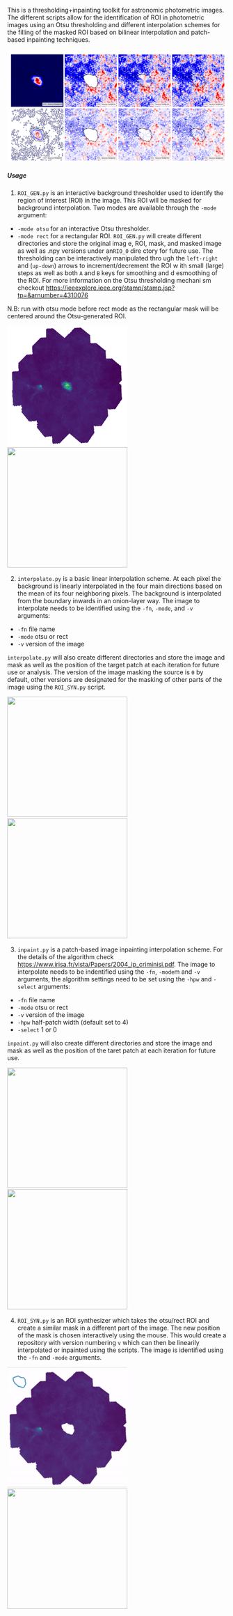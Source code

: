 This is a thresholding+inpainting toolkit for astronomic photometric images. The different scripts allow for the identification of ROI in photometric images using an Otsu thresholding and different interpolation schemes for the filling of the masked ROI based on bilinear interpolation and patch-based inpainting techniques.

![Comparision](/images/out.jpg)

##### Usage
1. `ROI_GEN.py` is an interactive background thresholder used to identify the region of interest (ROI) in the image. This ROI will be masked for background interpolation. Two modes are available through the `-mode` argument:
  - `-mode otsu` for an interactive Otsu thresholder.
  - `-mode rect` for a rectangular ROI.
  `ROI_GEN.py` will create different directories and store the original imag    e, ROI, mask, and masked image as well as .npy versions under an`RIO_0` dire    ctory for future use. The thresholding can be interactively manipulated thro    ugh the `left-right` and (`up-down`) arrows to increment/decrement the ROI w    ith small (large) steps as well as both `A` and `B` keys for smoothing and d    esmoothing of the ROI. For more information on the Otsu thresholding mechani    sm checkout https://ieeexplore.ieee.org/stamp/stamp.jsp?tp=&arnumber=4310076

N.B: run with otsu mode before rect mode as the rectangular mask will be centered   around the Otsu-generated ROI.

<p float='center'>
  <img src="/images/ROI_GEN.gif" width="276" height="276">
  <img src="/images/ROI_GEN_2.gif" width="276" height="276">
</p>



2. `interpolate.py` is a basic linear interpolation scheme. At each pixel the background is linearly interpolated in the four main directions based on the mean of its four neighboring pixels. The background is interpolated from the boundary inwards in an onion-layer way. The image to interpolate needs to be identified using the `-fn`, `-mode`, and `-v` arguments:
  - `-fn` file name
  - `-mode` otsu or rect
  - `-v` version of the image

`interpolate.py` will also create different directories and store the image and mask as well as the position of the target patch at each iteration for future use or analysis. The version of the image masking the source is `0` by default, other versions are designated for the masking of other parts of the image using the `ROI_SYN.py` script. 

<p float='center'>
  <img src="/images/Crab_int.gif" width="276" height="276">
  <img src="/images/eye_int.gif" width="276" height="276">
</p>

3. `inpaint.py` is a patch-based image inpainting interpolation scheme. For the details of the algorithm check https://www.irisa.fr/vista/Papers/2004_ip_criminisi.pdf. The image to interpolate needs to be indentified using the `-fn`, `-mode`m and `-v` arguments, the algorithm settings need to be set using the `-hpw` and `-select` arguments:
  - `-fn` file name
  - `-mode` otsu or rect
  - `-v` version of the image
  - `-hpw` half-patch width (default set to 4)
  - `-select` 1 or 0 

`inpaint.py` will also create different directories and store the image and mask as well as the position of the taret patch at each iteration for future use.

<p float='center'>
  <img src="/images/Crab_inp.gif" width="276" height="276">
  <img src="/images/eye_inp.gif" width="276" height="276">
</p>

4. `ROI_SYN.py` is an ROI synthesizer which takes the otsu/rect ROI and create a similar mask in a different part of the image. The new position of the mask is chosen interactively using the mouse. This would create a repository with version numbering `v` which can then be linearily interpolated or inpainted using the scripts. The image is identified using the `-fn` and `-mode` arguments. 

<p float='center'>
  <img src = "/images/crab_syn.gif" width="276" height="276">
  <img src = "/images/eye_syn.gif" width="276" height="276">
</p>

